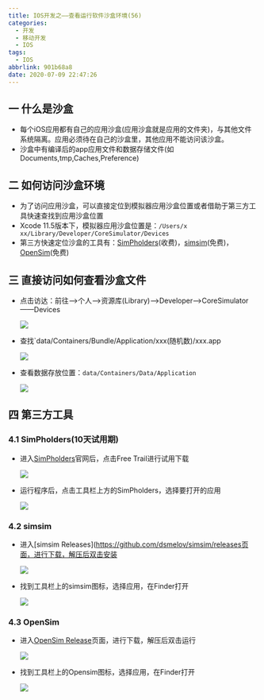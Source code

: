 ```yaml
---
title: IOS开发之——查看运行软件沙盒环境(56)
categories:
  - 开发
  - 移动开发
  - IOS
tags:
  - IOS
abbrlink: 901b68a8
date: 2020-07-09 22:47:26
---
```

## 一 什么是沙盒

* 每个iOS应用都有自己的应用沙盒(应用沙盒就是应用的文件夹)，与其他文件系统隔离。应用必须待在自己的沙盒里，其他应用不能访问该沙盒。
* 沙盒中有编译后的app应用文件和数据存储文件(如Documents,tmp,Caches,Preference)

<!--more-->

## 二 如何访问沙盒环境

* 为了访问应用沙盒，可以直接定位到模拟器应用沙盒位置或者借助于第三方工具快速查找到应用沙盒位置
* Xcode 11.5版本下，模拟器应用沙盒位置是：`/Users/x xx/Library/Developer/CoreSimulator/Devices`
* 第三方快速定位沙盒的工具有：[SimPholders](https://simpholders.com)(收费)，[simsim](https://github.com/dsmelov/simsim)(免费)，[OpenSim](https://github.com/luosheng/OpenSim)(免费)

## 三 直接访问如何查看沙盒文件

* 点击访达：前往——>个人——>资源库(Library)——>Developer——>CoreSimulator——Devices

  ![][1]
  
* 查找`data/Containers/Bundle/Application/xxx(随机数)/xxx.app

  ![][2]
  
* 查看数据存放位置：`data/Containers/Data/Application`

  ![][3]

## 四 第三方工具

### 4.1 SimPholders(10天试用期)

* 进入[SimPholders](https://simpholders.com)官网后，点击Free Trail进行试用下载

  ![][4]

* 运行程序后，点击工具栏上方的SimPholders，选择要打开的应用

  ![][5]

### 4.2  simsim

* 进入[simsim Releases](https://github.com/dsmelov/simsim/releases页面，进行下载，解压后双击安装

  ![][6]
  
* 找到工具栏上的simsim图标，选择应用，在Finder打开

  ![][7]

### 4.3 OpenSim

* 进入[OpenSim Release](https://github.com/luosheng/OpenSim/releases)页面，进行下载，解压后双击运行

  ![][8]
  
* 找到工具栏上的Opensim图标，选择应用，在Finder打开

  ![][9]



[1]:https://images.pgzxc.com/ios-shahe-direct-devices-lists.png
[2]:https://images.pgzxc.com/ios-shahe-direct-app-find.png
[3]:https://images.pgzxc.com/ios-shahe-direct-data-folder.png
[4]:https://images.pgzxc.com/ios-shahe-simpholders-try-download.png
[5]:https://images.pgzxc.com/ios-shahe-simpholders-open.png
[6]:https://images.pgzxc.com/ios-shahe-simsim-download.png
[7]:https://images.pgzxc.com/ios-shahe-simsim-open.png
[8]:https://images.pgzxc.com/ios-shahe-opensim-download.png
[9]:https://images.pgzxc.com/ios-shahe-opensim-open.png